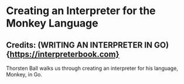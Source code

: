 # Creating an Interpreter for the Monkey Language

## Credits: (WRITING AN INTERPRETER IN GO){https://interpreterbook.com}

Thorsten Ball walks us through creating an interpreter for his language, Monkey,
in Go.
